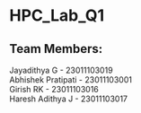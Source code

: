 # HPC_Lab_Q1


Team Members:
---------------

Jayadithya G   - 23011103019
<br/>
Abhishek Pratipati - 23011103001
<br/>
Girish RK - 23011103016
<br/>
Haresh Adithya J - 23011103017
<br/>
